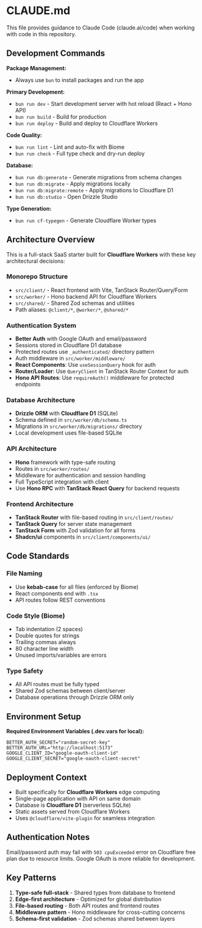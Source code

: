 # CLAUDE.md

This file provides guidance to Claude Code (claude.ai/code) when working with code in this repository.

## Development Commands

**Package Management:**
- Always use `bun` to install packages and run the app

**Primary Development:**
- `bun run dev` - Start development server with hot reload (React + Hono API)
- `bun run build` - Build for production
- `bun run deploy` - Build and deploy to Cloudflare Workers

**Code Quality:**
- `bun run lint` - Lint and auto-fix with Biome
- `bun run check` - Full type check and dry-run deploy

**Database:**
- `bun run db:generate` - Generate migrations from schema changes
- `bun run db:migrate` - Apply migrations locally
- `bun run db:migrate:remote` - Apply migrations to Cloudflare D1
- `bun run db:studio` - Open Drizzle Studio

**Type Generation:**
- `bun run cf-typegen` - Generate Cloudflare Worker types

## Architecture Overview

This is a full-stack SaaS starter built for **Cloudflare Workers** with these key architectural decisions:

### Monorepo Structure
- `src/client/` - React frontend with Vite, TanStack Router/Query/Form
- `src/worker/` - Hono backend API for Cloudflare Workers
- `src/shared/` - Shared Zod schemas and utilities
- Path aliases: `@client/*`, `@worker/*`, `@shared/*`

### Authentication System
- **Better Auth** with Google OAuth and email/password
- Sessions stored in Cloudflare D1 database
- Protected routes use `_authenticated/` directory pattern
- Auth middleware in `src/worker/middleware/`
- **React Components**: Use `useSessionQuery` hook for auth
- **Router/Loader**: Use `QueryClient` in TanStack Router Context for auth
- **Hono API Routes**: Use `requireAuth()` middleware for protected endpoints

### Database Architecture
- **Drizzle ORM** with **Cloudflare D1** (SQLite)
- Schema defined in `src/worker/db/schema.ts`
- Migrations in `src/worker/db/migrations/` directory
- Local development uses file-based SQLite

### API Architecture
- **Hono** framework with type-safe routing
- Routes in `src/worker/routes/`
- Middleware for authentication and session handling
- Full TypeScript integration with client
- Use **Hono RPC** with **TanStack React Query** for backend requests

### Frontend Architecture
- **TanStack Router** with file-based routing in `src/client/routes/`
- **TanStack Query** for server state management
- **TanStack Form** with Zod validation for all forms
- **Shadcn/ui** components in `src/client/components/ui/`

## Code Standards

### File Naming
- Use **kebab-case** for all files (enforced by Biome)
- React components end with `.tsx`
- API routes follow REST conventions

### Code Style (Biome)
- Tab indentation (2 spaces)
- Double quotes for strings
- Trailing commas always
- 80 character line width
- Unused imports/variables are errors

### Type Safety
- All API routes must be fully typed
- Shared Zod schemas between client/server
- Database operations through Drizzle ORM only

## Environment Setup

**Required Environment Variables (.dev.vars for local):**
```
BETTER_AUTH_SECRET="random-secret-key"
BETTER_AUTH_URL="http://localhost:5173"
GOOGLE_CLIENT_ID="google-oauth-client-id"
GOOGLE_CLIENT_SECRET="google-oauth-client-secret"
```

## Deployment Context

- Built specifically for **Cloudflare Workers** edge computing
- Single-page application with API on same domain
- Database is **Cloudflare D1** (serverless SQLite)
- Static assets served from Cloudflare Workers
- Uses `@cloudflare/vite-plugin` for seamless integration

## Authentication Notes

Email/password auth may fail with `503 cpuExceeded` error on Cloudflare free plan due to resource limits. Google OAuth is more reliable for development.

## Key Patterns

1. **Type-safe full-stack** - Shared types from database to frontend
2. **Edge-first architecture** - Optimized for global distribution
3. **File-based routing** - Both API routes and frontend routes
4. **Middleware pattern** - Hono middleware for cross-cutting concerns
5. **Schema-first validation** - Zod schemas shared between layers

